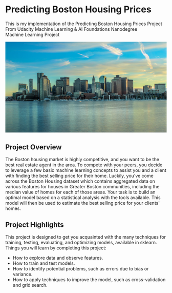 # Predicting Boston Housing Prices
This is my implementation of the Predicting Boston Housing Prices Project
From Udacity Machine Learning & AI Foundations Nanodegree <br/>
Machine Learning Project

![jpg](imgs/img1.jpg)

## Project Overview
The Boston housing market is highly competitive, and you want to be the best real estate agent in the area. To compete with your peers, you decide to leverage a few basic machine learning concepts to assist you and a client with finding the best selling price for their home. Luckily, you’ve come across the Boston Housing dataset which contains aggregated data on various features for houses in Greater Boston communities, including the median value of homes for each of those areas. Your task is to build an optimal model based on a statistical analysis with the tools available. This model will then be used to estimate the best selling price for your clients' homes.

## Project Highlights
This project is designed to get you acquainted with the many techniques for training, testing, evaluating, and optimizing models, available in sklearn.
<br/>
Things you will learn by completing this project:
* How to explore data and observe features.
* How to train and test models.
* How to identify potential problems, such as errors due to bias or variance.
* How to apply techniques to improve the model, such as cross-validation and grid search.


